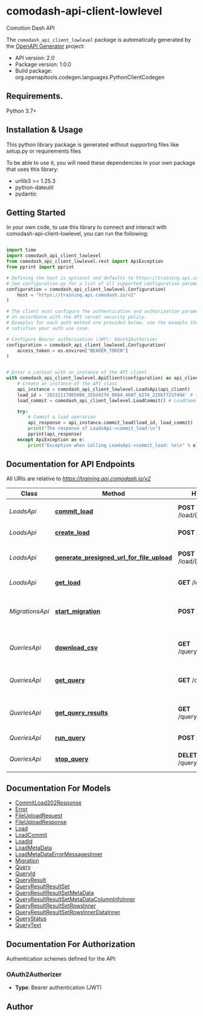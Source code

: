 # comodash-api-client-lowlevel
Comotion Dash API

The `comodash_api_client_lowlevel` package is automatically generated by the [OpenAPI Generator](https://openapi-generator.tech) project:

- API version: 2.0
- Package version: 1.0.0
- Build package: org.openapitools.codegen.languages.PythonClientCodegen

## Requirements.

Python 3.7+

## Installation & Usage

This python library package is generated without supporting files like setup.py or requirements files

To be able to use it, you will need these dependencies in your own package that uses this library:

* urllib3 >= 1.25.3
* python-dateutil
* pydantic

## Getting Started

In your own code, to use this library to connect and interact with comodash-api-client-lowlevel,
you can run the following:

```python

import time
import comodash_api_client_lowlevel
from comodash_api_client_lowlevel.rest import ApiException
from pprint import pprint

# Defining the host is optional and defaults to https://training.api.comodash.io/v2
# See configuration.py for a list of all supported configuration parameters.
configuration = comodash_api_client_lowlevel.Configuration(
    host = "https://training.api.comodash.io/v2"
)

# The client must configure the authentication and authorization parameters
# in accordance with the API server security policy.
# Examples for each auth method are provided below, use the example that
# satisfies your auth use case.

# Configure Bearer authorization (JWT): OAuth2Authorizer
configuration = comodash_api_client_lowlevel.Configuration(
    access_token = os.environ["BEARER_TOKEN"]
)


# Enter a context with an instance of the API client
with comodash_api_client_lowlevel.ApiClient(configuration) as api_client:
    # Create an instance of the API class
    api_instance = comodash_api_client_lowlevel.LoadsApi(api_client)
    load_id = '20231117085806_355d42f6_0684_4b8f_b274_225bf7237494' # str | Unique identifier for the load operation
    load_commit = comodash_api_client_lowlevel.LoadCommit() # LoadCommit | 

    try:
        # Commit a load operation
        api_response = api_instance.commit_load(load_id, load_commit)
        print("The response of LoadsApi->commit_load:\n")
        pprint(api_response)
    except ApiException as e:
        print("Exception when calling LoadsApi->commit_load: %s\n" % e)

```

## Documentation for API Endpoints

All URIs are relative to *https://training.api.comodash.io/v2*

Class | Method | HTTP request | Description
------------ | ------------- | ------------- | -------------
*LoadsApi* | [**commit_load**](comodash_api_client_lowlevel/docs/LoadsApi.md#commit_load) | **POST** /load/{load_id}/commit | Commit a load operation
*LoadsApi* | [**create_load**](comodash_api_client_lowlevel/docs/LoadsApi.md#create_load) | **POST** /load | Create a new load
*LoadsApi* | [**generate_presigned_url_for_file_upload**](comodash_api_client_lowlevel/docs/LoadsApi.md#generate_presigned_url_for_file_upload) | **POST** /load/{load_id}/file | Generate presigned URL for file upload
*LoadsApi* | [**get_load**](comodash_api_client_lowlevel/docs/LoadsApi.md#get_load) | **GET** /load/{load_id} | Get load metadata
*MigrationsApi* | [**start_migration**](comodash_api_client_lowlevel/docs/MigrationsApi.md#start_migration) | **POST** /migration | Run migration from Lake V1 to Lake V2
*QueriesApi* | [**download_csv**](comodash_api_client_lowlevel/docs/QueriesApi.md#download_csv) | **GET** /query/{query_id}/csv | Download the csv result file of a query
*QueriesApi* | [**get_query**](comodash_api_client_lowlevel/docs/QueriesApi.md#get_query) | **GET** /query/{query_id} | Get information about a query
*QueriesApi* | [**get_query_results**](comodash_api_client_lowlevel/docs/QueriesApi.md#get_query_results) | **GET** /query/{query_id}/result | Get paginated results of a query
*QueriesApi* | [**run_query**](comodash_api_client_lowlevel/docs/QueriesApi.md#run_query) | **POST** /query | Run a query
*QueriesApi* | [**stop_query**](comodash_api_client_lowlevel/docs/QueriesApi.md#stop_query) | **DELETE** /query/{query_id} | Stop a running query


## Documentation For Models

 - [CommitLoad202Response](comodash_api_client_lowlevel/docs/CommitLoad202Response.md)
 - [Error](comodash_api_client_lowlevel/docs/Error.md)
 - [FileUploadRequest](comodash_api_client_lowlevel/docs/FileUploadRequest.md)
 - [FileUploadResponse](comodash_api_client_lowlevel/docs/FileUploadResponse.md)
 - [Load](comodash_api_client_lowlevel/docs/Load.md)
 - [LoadCommit](comodash_api_client_lowlevel/docs/LoadCommit.md)
 - [LoadId](comodash_api_client_lowlevel/docs/LoadId.md)
 - [LoadMetaData](comodash_api_client_lowlevel/docs/LoadMetaData.md)
 - [LoadMetaDataErrorMessagesInner](comodash_api_client_lowlevel/docs/LoadMetaDataErrorMessagesInner.md)
 - [Migration](comodash_api_client_lowlevel/docs/Migration.md)
 - [Query](comodash_api_client_lowlevel/docs/Query.md)
 - [QueryId](comodash_api_client_lowlevel/docs/QueryId.md)
 - [QueryResult](comodash_api_client_lowlevel/docs/QueryResult.md)
 - [QueryResultResultSet](comodash_api_client_lowlevel/docs/QueryResultResultSet.md)
 - [QueryResultResultSetMetaData](comodash_api_client_lowlevel/docs/QueryResultResultSetMetaData.md)
 - [QueryResultResultSetMetaDataColumnInfoInner](comodash_api_client_lowlevel/docs/QueryResultResultSetMetaDataColumnInfoInner.md)
 - [QueryResultResultSetRowsInner](comodash_api_client_lowlevel/docs/QueryResultResultSetRowsInner.md)
 - [QueryResultResultSetRowsInnerDataInner](comodash_api_client_lowlevel/docs/QueryResultResultSetRowsInnerDataInner.md)
 - [QueryStatus](comodash_api_client_lowlevel/docs/QueryStatus.md)
 - [QueryText](comodash_api_client_lowlevel/docs/QueryText.md)


<a id="documentation-for-authorization"></a>
## Documentation For Authorization


Authentication schemes defined for the API:
<a id="OAuth2Authorizer"></a>
### OAuth2Authorizer

- **Type**: Bearer authentication (JWT)


## Author




